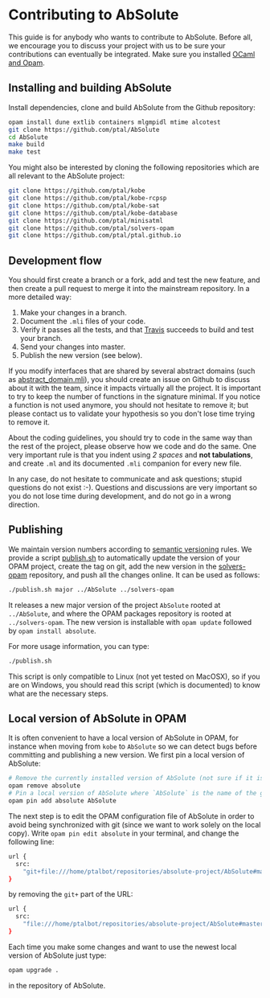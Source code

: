 # Contributing to AbSolute

This guide is for anybody who wants to contribute to AbSolute.
Before all, we encourage you to discuss your project with us to be sure your contributions can eventually be integrated.
Make sure you installed [OCaml and Opam](getting-started.html).

## Installing and building AbSolute

Install dependencies, clone and build AbSolute from the Github repository:

```sh
opam install dune extlib containers mlgmpidl mtime alcotest
git clone https://github.com/ptal/AbSolute
cd AbSolute
make build
make test
```

You might also be interested by cloning the following repositories which are all relevant to the AbSolute project:

```sh
git clone https://github.com/ptal/kobe
git clone https://github.com/ptal/kobe-rcpsp
git clone https://github.com/ptal/kobe-sat
git clone https://github.com/ptal/kobe-database
git clone https://github.com/ptal/minisatml
git clone https://github.com/ptal/solvers-opam
git clone https://github.com/ptal/ptal.github.io
```

## Development flow

You should first create a branch or a fork, add and test the new feature, and then create a pull request to merge it into the mainstream repository.
In a more detailed way:

1. Make your changes in a branch.
2. Document the `.mli` files of your code.
3. Verify it passes all the tests, and that [Travis](https://travis-ci.org/ptal/AbSolute) succeeds to build and test your branch.
4. Send your changes into master.
5. Publish the new version (see below).

If you modify interfaces that are shared by several abstract domains (such as [abstract_domain.mli](https://github.com/ptal/AbSolute/blob/master/src/domains/abstract_domain.mli)), you should create an issue on Github to discuss about it with the team, since it impacts virtually all the project.
It is important to try to keep the number of functions in the signature minimal.
If you notice a function is not used anymore, you should not hesitate to remove it; but please contact us to validate your hypothesis so you don't lose time trying to remove it.

About the coding guidelines, you should try to code in the same way than the rest of the project, please observe how we code and do the same.
One very important rule is that you indent using *2 spaces* and __not tabulations__, and create `.ml` and its documented `.mli` companion for every new file.

In any case, do not hesitate to communicate and ask questions; stupid questions do not exist :-).
Questions and discussions are very important so you do not lose time during development, and do not go in a wrong direction.

## Publishing

We maintain version numbers according to [semantic versioning](http://semver.org/) rules.
We provide a script [publish.sh](https://github.com/ptal/solvers-opam/blob/master/publish.sh) to automatically update the version of your OPAM project, create the tag on git, add the new version in the [solvers-opam](https://github.com/ptal/solvers-opam) repository, and push all the changes online.
It can be used as follows:

```sh
./publish.sh major ../AbSolute ../solvers-opam
```

It releases a new major version of the project `AbSolute` rooted at `../AbSolute`, and where the OPAM packages repository is rooted at `../solvers-opam`.
The new version is installable with `opam update` followed by `opam install absolute`.

For more usage information, you can type:
```sh
./publish.sh
```

This script is only compatible to Linux (not yet tested on MacOSX), so if you are on Windows, you should read this script (which is documented) to know what are the necessary steps.

## Local version of AbSolute in OPAM

It is often convenient to have a local version of AbSolute in OPAM, for instance when moving from `kobe` to `AbSolute` so we can detect bugs before committing and publishing a new version.
We first pin a local version of AbSolute:

```sh
# Remove the currently installed version of AbSolute (not sure if it is necessary though).
opam remove absolute
# Pin a local version of AbSolute where `AbSolute` is the name of the git repository.
opam pin add absolute AbSolute
```

The next step is to edit the OPAM configuration file of AbSolute in order to avoid being synchronized with git (since we want to work solely on the local copy).
Write `opam pin edit absolute` in your terminal, and change the following line:

```sh
url {
  src:
    "git+file:///home/ptalbot/repositories/absolute-project/AbSolute#master"
}
```

by removing the `git+` part of the URL:

```sh
url {
  src:
    "file:///home/ptalbot/repositories/absolute-project/AbSolute#master"
}
```

Each time you make some changes and want to use the newest local version of AbSolute just type:
```sh
opam upgrade .
```
in the repository of AbSolute.
